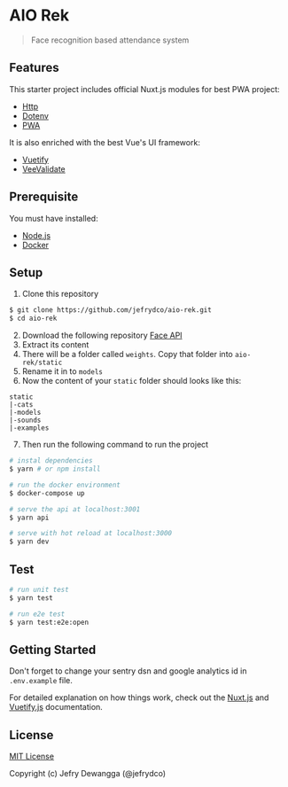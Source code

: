 # AIO Rek

> Face recognition based attendance system

## Features

This starter project includes official Nuxt.js modules for best PWA project:

- [Http](https://github.com/nuxt/http)
- [Dotenv](https://github.com/nuxt-community/dotenv-module)
- [PWA](https://github.com/nuxt-community/pwa-module)

It is also enriched with the best Vue's UI framework:

- [Vuetify](https://vuetifyjs.com)
- [VeeValidate](https://logaretm.github.io/vee-validate)

## Prerequisite

You must have installed:

- [Node.js](https://nodejs.org/en/)
- [Docker](https://docs.docker.com/)

## Setup

1. Clone this repository

```bash
$ git clone https://github.com/jefrydco/aio-rek.git
$ cd aio-rek
```

2. Download the following repository [Face API](https://github.com/justadudewhohacks/face-api.js)
3. Extract its content
4. There will be a folder called `weights`. Copy that folder into `aio-rek/static`
5. Rename it in to `models`
6. Now the content of your `static` folder should looks like this:

```
static
|-cats
|-models
|-sounds
|-examples
```

7. Then run the following command to run the project

```bash
# instal dependencies
$ yarn # or npm install

# run the docker environment
$ docker-compose up

# serve the api at localhost:3001
$ yarn api

# serve with hot reload at localhost:3000
$ yarn dev
```

## Test

```bash
# run unit test
$ yarn test

# run e2e test
$ yarn test:e2e:open
```

## Getting Started

Don't forget to change your sentry dsn and google analytics id in `.env.example` file.

For detailed explanation on how things work, check out the [Nuxt.js](https://github.com/nuxt/nuxt.js) and [Vuetify.js](https://vuetifyjs.com/) documentation.

## License

[MIT License](./license.md)

Copyright (c) Jefry Dewangga (@jefrydco)
